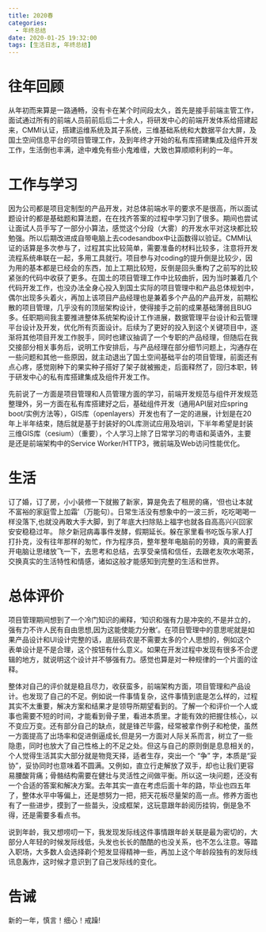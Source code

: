 ```yaml
---
title: 2020春
categories:
  - 年终总结
date: 2020-01-25 19:32:00
tags: [生活日志, 年终总结]
---
```


# 往年回顾
从年初而来算是一路通畅，没有卡在某个时间段太久，首先是接手前端主管工作，面试通过所有的前端人员前前后后二十余人，将研发中心的前端开发体系给搭建起来，CMMI认证，搭建运维系统及其子系统，三维基础系统和大数据平台大屏，及国土空间信息平台的项目管理工作，及到年终才开始的私有库搭建集成及组件开发工作，生活倒也丰满，途中难免有些小鬼难缠，大致也算顺顺利利的一年。

# 工作与学习
因为公司都是项目定制型的产品开发，对总体前端水平的要求不是很高，所以面试题设计的都是基础题和算法题，在在找齐答案的过程中学习到了很多。期间也尝试让面试人员手写了一部分小算法，感觉这个分段（大雾）的开发水平对这块都比较勉强。所以后期改进成自带电脑上去codesandbox中让函数得以验证。CMMI认证的话算是多次参与了，过程其实比较简单，需要准备的材料比较多，注意将开发流程系统串联在一起，多用工具就行。项目参与对coding的提升倒是比较少，因为用的基本都是已经会的东西，加上工期比较短，反倒是回头重构了之前写的比较紧张的代码中收获了更多。在国土的项目管理工作中比较曲折，因为当时兼着几个代码开发工作，也没办法全身心投入到国土实际的项目管理中和产品总体规划中，偶尔出现多头着火，再加上该项目产品经理也是兼着多个产品的产品开发，前期松散的项目管理，几乎没有的顶层架构设计，使得接手之前的成果基础薄弱且BUG多。任职期间我主要推进整体系统架构设计工作进展，数据管理平台设计和云管理平台设计及开发，优化所有页面设计。后续为了更好的投入到这个关键项目中，逐渐将其他项目开发工作脱手，同时也建议抽调了一个专职的产品经理，但随后在我交接部分相关事务后，说明工作安排后，与产品经理在部分细节问题上，沟通存在一些问题和其他一些原因，就主动退出了国土空间基础平台的项目管理，前面还有点心疼，感觉刚种下的果实种子搭好了架子就被搬走，后面释然了，回归本职，转于研发中心的私有库搭建集成及组件开发工作。

先前说了一方面是项目管理和人员管理方面的学习，前端开发规范与组件开发规范整理外，另一方面在私有库搭建好之后，基础组件开发（通用API层对应spring boot/实例方法等），GIS库（openlayers）开发也有了一定的进展，计划是在20年上半年结束，随后就是基于封装好的OL库测试应用及培训，下半年希望是封装三维GIS库（cesium）（重要），个人学习上除了日常学习的粤语和英语外，主要是还是前端架构中的Service Worker/HTTP3，微前端及Web访问性能优化。

# 生活
订了婚，订了房，小小装修一下就搬了新家，算是免去了租房的痛，‘但也让本就不富裕的家庭雪上加霜’（万能句）。日常生活没有想象中的一波三折，吃吃喝喝一样没落下,也就没再敢大手大脚，到了年底大扫除贴上福字也就各自高高兴兴回家安安稳稳过年。
  除夕新冠病毒事件发酵，假期延长。躲在家里看书吃饭与家人打打扑克，没有往年那样的匆忙，作为程序员，整年整年电脑前的劳碌，真的需要丢开电脑让思绪放飞一下，去思考和总结，去享受亲情和信任，去跟老友吹水喝茶，交换真实的生活特性和情感，诸如这般才能感知到完整的生活和世界。


# 总体评价
项目管理期间想到了一个冷门知识的阐释，‘知识和强有力是冲突的,不是并立的，强有力不许人民有自由思想,因为这能使能力分散’。在项目管理中的意思呢就是如果产品设计和UI设计完整的话，底层码农是不需要太多的个人思想的，例如这个表单设计是不是合理，这个按钮有什么意义。如果在开发过程中发现有很多不合逻辑的地方，就说明这个设计并不够强有力。感觉也算是对一种规律的一个片面的诠释。

整体对自己的评价就是稳且尽力，收获蛮多，前端架构方面，项目管理和产品设计。也发现了自己的不足。例如说一件事情复杂，这件事情到底是怎么样的，过程其实不太重要，解决方案和结果才是领导所期望看到的。了解一个和评价一个人或事也需要不短的时间，才能看到骨子里，看进本质里。才能有效的把握住核心，以不变应万变。还有部分自己的缺点，就是锋芒毕露，经常被拿作例子和枪使，虽然一方面提高了出场率和促进倒逼成长,但是另一方面对人际关系而言，树立了一些隐患，同时也放大了自己性格上的不足之处。但这与自己的原则倒是息息相关的，个人觉得生活其实大部分就是物竞天择，适者生存，突出一个 “争” 字，本质是“妥协”，妥协同时也意味着不圆满。又例如，直立行走解放了双手，却也让我们更容易腰酸背痛；骨骼结构需要在健壮与灵活性之间做平衡。所以这一块问题，还没有一个合适的答案和解决方案。去年其实一直在考虑后面十年的路，毕业也四五年了，整体水平中等偏上，还是想努力一把，把天花板尽量架的高一点。修养方面也有了一些进步，摸到了一些苗头，没成框架，这玩意跟年龄阅历挂钩，倒是急不得，还是需要多看点书。

说到年龄，我又想唠叨一下，我发现发际线这件事情跟年龄关联是最为密切的，大部分人年轻的时候发际线低，头发也长长的酷酷的也没关系，也不怎么注意。等踏入职场，大多数人会选择剃个短发显得精神一些，再加上这个年龄段独有的发际线讯息轰炸，这时候才意识到了自己发际线的变化。

# 告诫
新的一年，慎言！细心！戒躁!    
